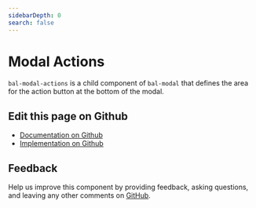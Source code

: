 ```yaml
---
sidebarDepth: 0
search: false
---
```



# Modal Actions

`bal-modal-actions` is a child component of `bal-modal` that defines the area for the action button at the bottom of the modal.




<ClientOnly><docs-component-tabs></docs-component-tabs></ClientOnly>

<!-- docs:child of bal-modal -->




## Edit this page on Github

* [Documentation on Github](https://github.com/baloise/design-system/blob/master/docs/src/components/components/bal-modal-actions.md)
* [Implementation on Github](https://github.com/baloise/design-system/blob/master/packages/components/src/components/bal-modal-actions)

## Feedback

Help us improve this component by providing feedback, asking questions, and leaving any other comments on [GitHub](https://github.com/baloise/design-system/issues/new).

